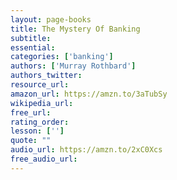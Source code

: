 ```yaml
---
layout: page-books
title: The Mystery Of Banking
subtitle: 
essential: 
categories: ['banking']
authors: ['Murray Rothbard']
authors_twitter: 
resource_url: 
amazon_url: https://amzn.to/3aTubSy
wikipedia_url: 
free_url: 
rating_order: 
lesson: ['']
quote: ""
audio_url: https://amzn.to/2xC0Xcs
free_audio_url: 
---
```

